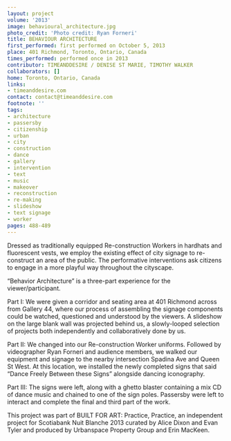 ```yaml
---
layout: project
volume: '2013'
image: behavioural_architecture.jpg
photo_credit: 'Photo credit: Ryan Forneri'
title: BEHAVIOUR ARCHITECTURE
first_performed: first performed on October 5, 2013
place: 401 Richmond, Toronto, Ontario, Canada
times_performed: performed once in 2013
contributor: TIMEANDDESIRE / DENISE ST MARIE, TIMOTHY WALKER
collaborators: []
home: Toronto, Ontario, Canada
links:
- timeanddesire.com
contact: contact@timeanddesire.com
footnote: ''
tags:
- architecture
- passersby
- citizenship
- urban
- city
- construction
- dance
- gallery
- intervention
- text
- music
- makeover
- reconstruction
- re-making
- slideshow
- text signage
- worker
pages: 488-489
---
```


Dressed as traditionally equipped Re-construction Workers in hardhats and fluorescent vests, we employ the existing effect of city signage to re-construct an area of the public. The performative interventions ask citizens to engage in a more playful way throughout the cityscape.

“Behavior Architecture” is a three-part experience for the viewer/participant.

Part I: We were given a corridor and seating area at 401 Richmond across from Gallery 44, where our process of assembling the signage components could be watched, questioned and understood by the viewers. A slideshow on the large blank wall was projected behind us, a slowly-looped selection of projects both independently and collaboratively done by us.

Part II: We changed into our Re-construction Worker uniforms. Followed by videographer Ryan Forneri and audience members, we walked our equipment and signage to the nearby intersection Spadina Ave and Queen St West. At this location, we installed the newly completed signs that said “Dance Freely Between these Signs” alongside dancing iconography.

Part III: The signs were left, along with a ghetto blaster containing a mix CD of dance music and chained to one of the sign poles. Passersby were left to interact and complete the final and third part of the work.

This project was part of BUILT FOR ART: Practice, Practice, an independent project for Scotiabank Nuit Blanche 2013 curated by Alice Dixon and Evan Tyler and produced by Urbanspace Property Group and Erin MacKeen.
